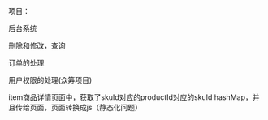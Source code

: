 项目：

后台系统

删除和修改，查询

订单的处理

用户权限的处理(众筹项目)

item商品详情页面中，获取了skuId对应的productId对应的skuId hashMap，并且传给页面，页面转换成js（静态化问题）





